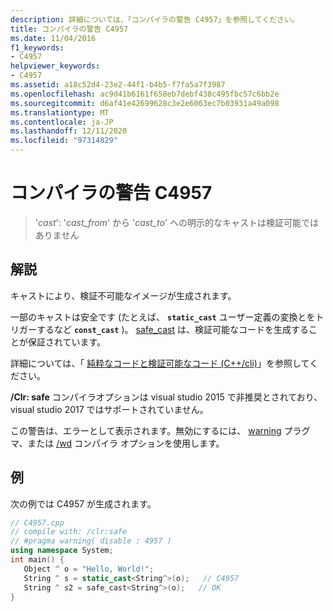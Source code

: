 ```yaml
---
description: 詳細については、「コンパイラの警告 C4957」を参照してください。
title: コンパイラの警告 C4957
ms.date: 11/04/2016
f1_keywords:
- C4957
helpviewer_keywords:
- C4957
ms.assetid: a18c52d4-23e2-44f1-b4b5-f7fa5a7f3987
ms.openlocfilehash: ac9d41b6161f658eb7debf438c495fbc57c6bb2e
ms.sourcegitcommit: d6af41e42699628c3e2e6063ec7b03931a49a098
ms.translationtype: MT
ms.contentlocale: ja-JP
ms.lasthandoff: 12/11/2020
ms.locfileid: "97314829"
---
```

# <a name="compiler-warning-c4957"></a>コンパイラの警告 C4957

> '*cast*': '*cast_from*' から '*cast_to*' への明示的なキャストは検証可能ではありません

## <a name="remarks"></a>解説

キャストにより、検証不可能なイメージが生成されます。

一部のキャストは安全です (たとえば、 **`static_cast`** ユーザー定義の変換とをトリガーするなど **`const_cast`** )。 [safe_cast](../../extensions/safe-cast-cpp-component-extensions.md) は、検証可能なコードを生成することが保証されています。

詳細については、「 [純粋なコードと検証可能なコード (C++/cli)](../../dotnet/pure-and-verifiable-code-cpp-cli.md)」を参照してください。

**/Clr: safe** コンパイラオプションは visual studio 2015 で非推奨とされており、visual studio 2017 ではサポートされていません。

この警告は、エラーとして表示されます。無効にするには、 [warning](../../preprocessor/warning.md) プラグマ、または [/wd](../../build/reference/compiler-option-warning-level.md) コンパイラ オプションを使用します。

## <a name="example"></a>例

次の例では C4957 が生成されます。

```cpp
// C4957.cpp
// compile with: /clr:safe
// #pragma warning( disable : 4957 )
using namespace System;
int main() {
   Object ^ o = "Hello, World!";
   String ^ s = static_cast<String^>(o);   // C4957
   String ^ s2 = safe_cast<String^>(o);   // OK
}
```
